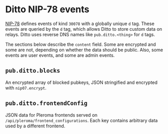 # Ditto NIP-78 events

[NIP-78](https://github.com/nostr-protocol/nips/blob/master/78.md) defines events of kind `30078` with a globally unique `d` tag. These events are queried by the `d` tag, which allows Ditto to store custom data on relays. Ditto uses reverse DNS names like `pub.ditto.<thing>` for `d` tags.

The sections below describe the `content` field. Some are encrypted and some are not, depending on whether the data should be public. Also, some events are user events, and some are admin events.

## `pub.ditto.blocks`

An encrypted array of blocked pubkeys, JSON stringified and encrypted with `nip07.encrypt`.

## `pub.ditto.frontendConfig`

JSON data for Pleroma frontends served on `/api/pleroma/frontend_configurations`. Each key contains arbitrary data used by a different frontend.
